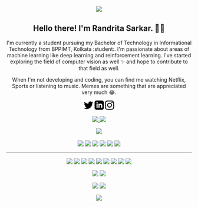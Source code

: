 <!--### Hola, I'm Randrita! 👋




- 🔭 I’m currently pursing engineering ...
- 👯 I’m looking to collaborate on LinkedIn
- 🤔 I’m looking for help with flutter
- 💬 Ask me about anything
- 😄 Pronouns: She/Her
<!--- 📫 How to reach me: ...-->

<!--- ⚡ Fun fact: ...-->

<!--<img src="https://github-readme-stats.vercel.app/api?username=Randrita&&show_icons=true&title_color=ffffff&icon_color=bb2acf&text_color=daf7dc&bg_color=191919">-->

<p align="center">
 <img   src="https://github.com/Randrita/Randrita/blob/main/git.gif">
</p>
<h2 align="center">Hello there! I'm Randrita Sarkar. 👋🤓</h2>
<p align="center">I'm currently a student pursuing my Bachelor of Technology in Informational Technology from BPPIMT, Kolkata :student:. I'm passionate about areas of machine learning like deep learning and reinforcement learning. I've started exploring the field of computer vision as well ✨ and hope to contribute to that field as well. 
</p>

<p align="center">When I'm not developing and coding, you can find me watching Netflix, Sports or listening to music. Memes are something that are appreciated very much 😂. </p>

<p align="center"><a href="https://twitter.com/sarkar_randrita"><img src="https://github.com/Randrita/Randrita/blob/main/twitter_1.png" height=25></a> <a href="https://www.linkedin.com/in/randrita-sarkar-8690591a1/"><img src="https://github.com/Randrita/Randrita/blob/main/lin.png" height=25></a> <a href="https://www.instagram.com/randrita_sarkar/"><img src="https://github.com/Randrita/Randrita/blob/main/instagram.png" height=25></a> 
</p>

<p align=center>
  <a href="https://github.com/Randrita">
    <img src="https://badges.pufler.dev/visits/Randrita/Randrita?style=flat-square&color=black&logo=github">
  </a>
  <a href="https://github.com/Randrita?tab=repositories">
    <img src="https://badges.pufler.dev/repos/Randrita?style=flat-square&color=black&logo=github">
  </a>
</p>
<p align="center">
<a href="https://github.com/Randrita"><img src="https://img.shields.io/github/followers/Randrita?style=social"></a>
</p>
<p align="center">
<img src="https://img.shields.io/badge/Web-brown"> <img src="https://img.shields.io/badge/Machine Learning-green"> <img src="https://img.shields.io/badge/Deep Learning-red"> <img src="https://img.shields.io/badge/Computer Vision-magenta"> <img src="https://img.shields.io/badge/Natural Language Processing-yellow"> <img src="https://img.shields.io/badge/Reinforcement Learning-blue"> 
</p>
<hr>
<p align="center">
<img src="https://img.shields.io/badge/TensorFlow%20-%23FF6F00.svg?&style=for-the-badge&logo=TensorFlow&logoColor=white" /> <img src="https://img.shields.io/badge/Keras%20-%23D00000.svg?&style=for-the-badge&logo=Keras&logoColor=white"/> <img src="https://img.shields.io/badge/javascript%20-%23323330.svg?&style=for-the-badge&logo=javascript&logoColor=%23F7DF1E"/> <img src="https://img.shields.io/badge/html5%20-%23E34F26.svg?&style=for-the-badge&logo=html5&logoColor=white"/> <img src="https://img.shields.io/badge/css3%20-%231572B6.svg?&style=for-the-badge&logo=css3&logoColor=white"/> <img src="https://img.shields.io/badge/python%20-%2314354C.svg?&style=for-the-badge&logo=python&logoColor=white"/> <img src="https://img.shields.io/badge/c++%20-%2300599C.svg?&style=for-the-badge&logo=c%2B%2B&ogoColor=white"/> <img src="https://img.shields.io/badge/git%20-%23F05033.svg?&style=for-the-badge&logo=git&logoColor=white"/> <img src="https://img.shields.io/badge/github%20-%23121011.svg?&style=for-the-badge&logo=github&logoColor=white"/>
</p>


<p align="center">
  <img src="https://github-readme-stats.vercel.app/api?username=Randrita&show_icons=true&theme=radical" width="320" />
  <img src="https://user-images.githubusercontent.com/60352282/129490045-18e3ebc4-540c-4a3d-b727-b5954fda091c.gif" width="320" /> 
</p>


<!--
<p align=left>  
  <img align=center src="![Anurag's GitHub stats](https://github-readme-stats.vercel.app/api?username=randrita&show_icons=true&theme=onedark)
">
  ![randrita](https://user-images.githubusercontent.com/60352282/129490045-18e3ebc4-540c-4a3d-b727-b5954fda091c.gif)
</p>-->

<p align="center">
  <img src="https://github-readme-stats.vercel.app/api/top-langs?username=randrita&show_icons=true&theme=dark&title_color=ab06b7&locale=en&layout=compact" width="320" />
  <img src="https://github-readme-streak-stats.herokuapp.com?user=randrita&theme=neon-palenight&hide_border=true" width="320" /> 
</p>

<!--https://github-readme-streak-stats.herokuapp.com?user=randrita&theme=radical&hide_border=true-->


<p align="center">
 <img src="https://activity-graph.herokuapp.com/graph?username=Randrita&bg_color=0d0c0d&color=e137d6&line=5daddf&point=99eb1e&area=true&hide_border=true">
</p>




